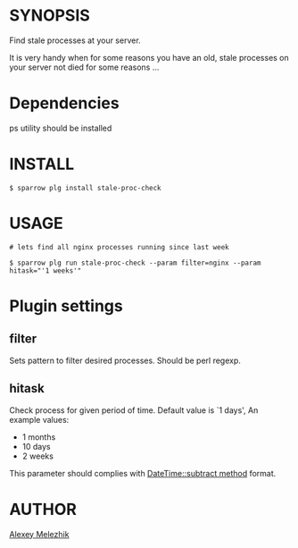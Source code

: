 # SYNOPSIS

Find stale processes at your server. 

It is very handy when for some reasons you have an old, stale processes on your server not died for some reasons ...


# Dependencies

ps utility should be installed

# INSTALL

    $ sparrow plg install stale-proc-check


# USAGE

    # lets find all nginx processes running since last week

    $ sparrow plg run stale-proc-check --param filter=nginx --param hitask="'1 weeks'"

# Plugin settings

## filter

Sets pattern to filter desired processes. Should be perl regexp.

## hitask

Check process for given period of time. Default value is \`1 days', An example values:

* 1 months
* 10 days
* 2 weeks

This parameter should complies with [DateTime::subtract method](https://metacpan.org/pod/DateTime#Math-Methods) format.

# AUTHOR

[Alexey Melezhik](mailto:melezhik@gmail.com)

